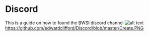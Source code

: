 # Discord
This is a guide on how to found the BWSI discord channel
![alt text](https://raw.githubusercontent.com/edwardclifford/Discord/blob/master/Create.PNG)
https://github.com/edwardclifford/Discord/blob/master/Create.PNG
